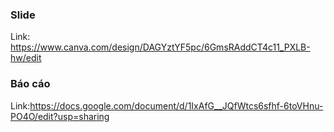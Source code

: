 ### Slide
Link: https://www.canva.com/design/DAGYztYF5pc/6GmsRAddCT4c11_PXLB-hw/edit
### Báo cáo
Link:https://docs.google.com/document/d/1IxAfG__JQfWtcs6sfhf-6toVHnu-PO4O/edit?usp=sharing
